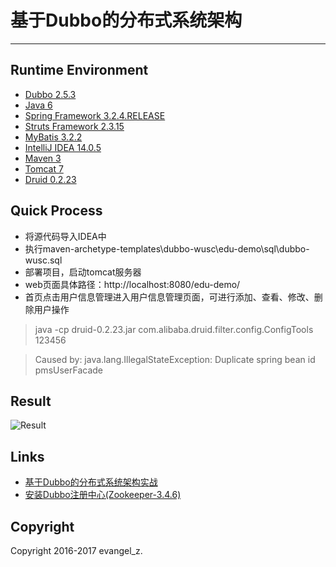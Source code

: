 # 基于Dubbo的分布式系统架构
---
## Runtime Environment
 - [Dubbo 2.5.3](https://github.com/alibaba/dubbo)
 - [Java 6](http://www.oracle.com/technetwork/java/javase/downloads/jdk6downloads-1902814.html)
 - [Spring Framework 3.2.4.RELEASE](http://projects.spring.io/spring-framework)
 - [Struts Framework 2.3.15](http://struts.apache.org)
 - [MyBatis 3.2.2](http://www.mybatis.org/mybatis-3/)
 - [IntelliJ IDEA 14.0.5](http://www.jetbrains.com/idea/download/index.html)
 - [Maven 3](http://maven.apache.org/)
 - [Tomcat 7](http://tomcat.apache.org/)
 - [Druid 0.2.23](https://github.com/alibaba/druid)

## Quick Process
* 将源代码导入IDEA中
* 执行maven-archetype-templates\dubbo-wusc\edu-demo\sql\dubbo-wusc.sql
* 部署项目，启动tomcat服务器
* web页面具体路径：http://localhost:8080/edu-demo/
* 首页点击用户信息管理进入用户信息管理页面，可进行添加、查看、修改、删除用户操作

> java -cp druid-0.2.23.jar com.alibaba.druid.filter.config.ConfigTools 123456

> Caused by: java.lang.IllegalStateException: Duplicate spring bean id pmsUserFacade

## Result
![Result](http://img.my.csdn.net/uploads/201705/02/1493716965_2731.png)

## Links
- [基于Dubbo的分布式系统架构实战](http://www.roncoo.com/course/view/85d6008fe77c4199b0cdd2885eaeee53#boxTwo)
- [安装Dubbo注册中心(Zookeeper-3.4.6)](http://www.roncoo.com/article/detail/125953)

## Copyright
Copyright 2016-2017 evangel_z.
